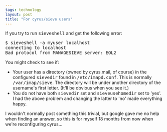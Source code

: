 ```yaml
---
tags: technology
layout: post
title: "For cyrus/sieve users"
---
```




If you try to run <tt>sieveshell</tt> and get the following error:
<pre class="sourceCode">
$ sieveshell -a myuser localhost
connecting to localhost
Bad protocol from MANAGESIEVE server: EOL2
</pre>

<p>You might check to see if:</p>

<p><ul>
  <li>Your user has a directory (owned by cyrus.mail, of course) in the configured <tt>sievedir</tt> found in <tt>/etc/imapd.conf</tt>. This is normally <tt>/var/imap/sieve</tt>. The directory will be under another directory of the username's first letter. (It'll be obvious when you see it.)</li>
  <li>You do not have both <tt>sievedir</tt> set and <tt>sieveusehomedir</tt> set to 'yes'. I had the above problem and changing the latter to 'no' made everything happy.</li>
</ul>

<p>I wouldn't normally post something this trivial, but google gave me no help when finding an answer, so this is for myself 18 months from now when we're reconfiguring cyrus...</p>


